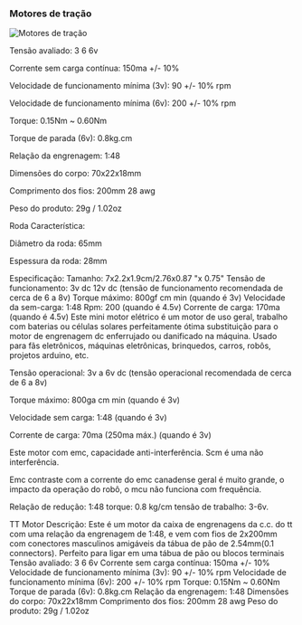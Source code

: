 ### Motores de tração

![Motores de tração](../imgs/Motores%20de%20tração.jpg)



Tensão avaliado: 3 6 6v

Corrente sem carga contínua: 150ma +/- 10%

Velocidade de funcionamento mínima (3v): 90 +/- 10% rpm

Velocidade de funcionamento mínima (6v): 200 +/- 10% rpm

Torque: 0.15Nm ~ 0.60Nm

Torque de parada (6v): 0.8kg.cm

Relação da engrenagem: 1:48

Dimensões do corpo: 70x22x18mm

Comprimento dos fios: 200mm 28 awg

Peso do produto: 29g / 1.02oz

Roda Característica:

Diâmetro da roda: 65mm

Espessura da roda: 28mm


Especificação:
Tamanho: 7x2.2x1.9cm/2.76x0.87 "x 0.75"
Tensão de funcionamento: 3v dc 12v dc (tensão de funcionamento recomendada de cerca de 6 a 8v)
Torque máximo: 800gf cm min (quando é 3v)
Velocidade da sem-carga: 1:48
Rpm: 200 (quando é 4.5v)
Corrente de carga: 170ma (quando é 4.5v)
Este mini motor elétrico é um motor de uso geral, trabalho com baterias ou células solares perfeitamente ótima substituição para o motor de engrenagem dc enferrujado ou danificado na máquina.
Usado para fãs eletrônicos, máquinas eletrônicas, brinquedos, carros, robôs, projetos arduino, etc.


Tensão operacional: 3v a 6v dc (tensão operacional recomendada de cerca de 6 a 8v)

Torque máximo: 800ga cm min (quando é 3v)

Velocidade sem carga: 1:48 (quando é 3v)

Corrente de carga: 70ma (250ma máx.) (quando é 3v)

Este motor com emc, capacidade anti-interferência. Scm é uma não interferência.

Emc contraste com a corrente do emc canadense geral é muito grande, o impacto da operação do robô, o mcu não funciona com frequência.

Relação de redução: 1:48 torque: 0.8 kg/cm tensão de trabalho: 3-6v.


TT Motor Descrição:
Este é um motor da caixa de engrenagens da c.c. do tt com uma relação da engrenagem de 1:48, e vem com fios de 2x200mm com conectores masculinos amigáveis da tábua de pão de 2.54mm(0.1 connectors). Perfeito para ligar em uma tábua de pão ou blocos terminais
Tensão avaliado: 3 6 6v
Corrente sem carga contínua: 150ma +/- 10%
Velocidade de funcionamento mínima (3v): 90 +/- 10% rpm
Velocidade de funcionamento mínima (6v): 200 +/- 10% rpm
Torque: 0.15Nm ~ 0.60Nm
Torque de parada (6v): 0.8kg.cm
Relação da engrenagem: 1:48
Dimensões do corpo: 70x22x18mm
Comprimento dos fios: 200mm 28 awg
Peso do produto: 29g / 1.02oz

